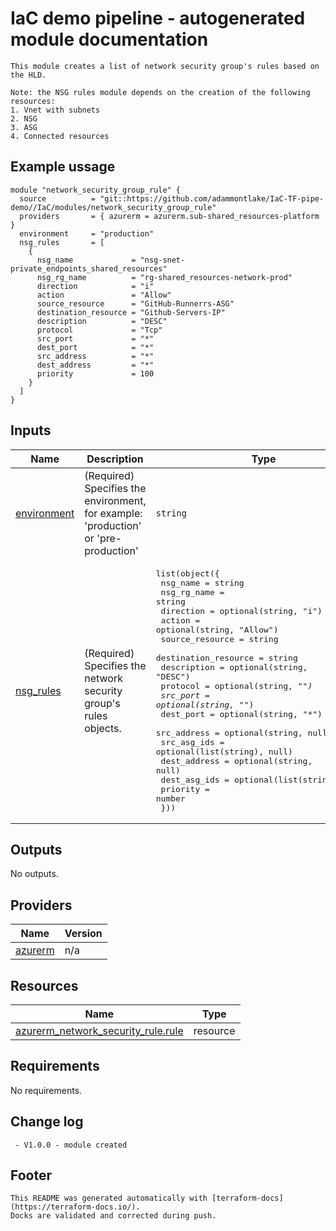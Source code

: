 <!-- BEGIN_TF_DOCS -->
# IaC demo pipeline - autogenerated module documentation
```hcl
This module creates a list of network security group's rules based on the HLD.

Note: the NSG rules module depends on the creation of the following resources:
1. Vnet with subnets
2. NSG
3. ASG
4. Connected resources
```
## Example ussage
```hcl
module "network_security_group_rule" {
  source          = "git::https://github.com/adammontlake/IaC-TF-pipe-demo//IaC/modules/network_security_group_rule"
  providers       = { azurerm = azurerm.sub-shared_resources-platform }
  environment     = "production"
  nsg_rules       = [
    {
      nsg_name             = "nsg-snet-private_endpoints_shared_resources"
      nsg_rg_name          = "rg-shared_resources-network-prod"
      direction            = "i"
      action               = "Allow"
      source_resource      = "GitHub-Runnerrs-ASG"
      destination_resource = "Github-Servers-IP"
      description          = "DESC"
      protocol             = "Tcp"
      src_port             = "*"
      dest_port            = "*"
      src_address          = "*"
      dest_address         = "*"
      priority             = 100
    }
  ]
}
```
## Inputs

| Name | Description | Type | Default | Required |
|------|-------------|------|---------|:--------:|
| <a name="input_environment"></a> [environment](#input\_environment) | (Required) Specifies the environment, for example: 'production' or 'pre-production' | `string` | n/a | yes |
| <a name="input_nsg_rules"></a> [nsg\_rules](#input\_nsg\_rules) | (Required) Specifies the network security group's rules objects. | <pre>list(object({<br>    nsg_name             = string<br>    nsg_rg_name          = string<br>    direction            = optional(string, "i")<br>    action               = optional(string, "Allow")<br>    source_resource      = string<br>    destination_resource = string<br>    description          = optional(string, "DESC")<br>    protocol             = optional(string, "*")<br>    src_port             = optional(string, "*")<br>    dest_port            = optional(string, "*")<br>    src_address          = optional(string, null)<br>    src_asg_ids          = optional(list(string), null)<br>    dest_address         = optional(string, null)<br>    dest_asg_ids         = optional(list(string), null)<br>    priority             = number<br>  }))</pre> | n/a | yes |

## Outputs

No outputs.

## Providers

| Name | Version |
|------|---------|
| <a name="provider_azurerm"></a> [azurerm](#provider\_azurerm) | n/a |

## Resources

| Name | Type |
|------|------|
| [azurerm_network_security_rule.rule](https://registry.terraform.io/providers/hashicorp/azurerm/latest/docs/resources/network_security_rule) | resource |

## Requirements

No requirements.

## Change log
```hcl
 - V1.0.0 - module created
```
## Footer
```hcl
This README was generated automatically with [terraform-docs](https://terraform-docs.io/).
Docks are validated and corrected during push.
```
<!-- END_TF_DOCS -->